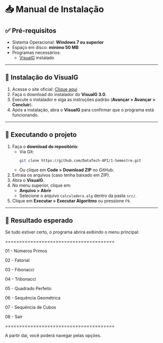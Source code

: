 # 📥 Manual de Instalação

## ✅ Pré-requisitos
- Sistema Operacional: **Windows 7 ou superior**
- Espaço em disco: **mínimo 50 MB**
- Programas necessários:
  - [VisualG]([http://visualg3.com.br/baixar/](https://sourceforge.net/projects/visualg30)) instalado
 
---

## 🔧 Instalação do VisualG
1. Acesse o site oficial: [Clique aqui](https://sourceforge.net/projects/visualg30)
2. Faça o download do instalador do **VisualG 3.0**.
3. Execute o instalador e siga as instruções padrão (**Avançar > Avançar > Concluir**).
4. Após a instalação, abra o **VisualG** para confirmar que o programa está funcionando.

---

## 📂 Executando o projeto
1. Faça o **download do repositório**:
   - Via Git:
     ```bash
     git clone https://github.com/DataTech-API/1-Semestre.git
     ```
   - Ou clique em **Code > Download ZIP** no GitHub.
2. Extraia os arquivos (caso tenha baixado em ZIP).
3. Abra o **VisualG**.
4. No menu superior, clique em:
   - **Arquivo > Abrir**
   - Selecione o arquivo `calculadora.alg` dentro da pasta `src/`.
5. Clique em **Executar > Executar Algoritmo** ou pressione `F9`.

---

## 🎯 Resultado esperado
Se tudo estiver certo, o programa abrirá exibindo o menu principal:

=======================================

01 - Números Primos

02 - Fatorial

03 - Fibonacci

04 - Tribonacci

05 - Quadrado Perfeito

06 - Sequência Geométrica

07 - Sequência de Cubos

08 - Sair

=======================================

A partir daí, você poderá navegar pelas opções.

